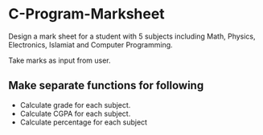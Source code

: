 # C-Program-Marksheet
Design a mark sheet for a student with 5 subjects including Math, Physics, Electronics, Islamiat and Computer Programming.


Take marks as input from user. 
## Make separate functions for following
* Calculate grade for each subject.
* Calculate CGPA for each subject. 
* Calculate percentage for each subject
